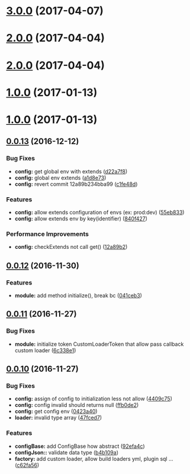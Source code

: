<a name="3.0.0"></a>
# [3.0.0](https://github.com/mbamobi/configuration/compare/v2.0.0...v3.0.0) (2017-04-07)



<a name="2.0.0"></a>
# [2.0.0](https://github.com/mbamobi/configuration/compare/v1.0.0...v2.0.0) (2017-04-04)



<a name="2.0.0"></a>
# [2.0.0](https://github.com/mbamobi/configuration/compare/v1.0.0...v2.0.0) (2017-04-04)



<a name="1.0.0"></a>
# [1.0.0](https://github.com/mbamobi/configuration/compare/v0.0.13...v1.0.0) (2017-01-13)



<a name="1.0.0"></a>
# [1.0.0](https://github.com/mbamobi/configuration/compare/v0.0.13...v1.0.0) (2017-01-13)



<a name="0.0.13"></a>
## [0.0.13](https://github.com/ramonornela/configuration/compare/v0.0.12...v0.0.13) (2016-12-12)


### Bug Fixes

* **config:** get global env with extends ([d22a7f8](https://github.com/ramonornela/configuration/commit/d22a7f8))
* **config:** global env extends ([a1d8e73](https://github.com/ramonornela/configuration/commit/a1d8e73))
* **config:** revert commit 12a89b234bba99 ([c1fe48d](https://github.com/ramonornela/configuration/commit/c1fe48d))


### Features

* **config:** allow extends configuration of envs (ex: prod:dev) ([55eb833](https://github.com/ramonornela/configuration/commit/55eb833))
* **config:** allow extends env by key(identifier) ([840f427](https://github.com/ramonornela/configuration/commit/840f427))


### Performance Improvements

* **config:** checkExtends not call get() ([12a89b2](https://github.com/ramonornela/configuration/commit/12a89b2))



<a name="0.0.12"></a>
## [0.0.12](https://github.com/ramonornela/configuration/compare/v0.0.11...v0.0.12) (2016-11-30)


### Features

* **module:** add method initialize(), break bc ([041ceb3](https://github.com/ramonornela/configuration/commit/041ceb3))



<a name="0.0.11"></a>
## [0.0.11](https://github.com/ramonornela/configuration/compare/v0.0.10...v0.0.11) (2016-11-27)


### Bug Fixes

* **module:** initialize token CustomLoaderToken that allow pass callback custom loader ([6c338e1](https://github.com/ramonornela/configuration/commit/6c338e1))



<a name="0.0.10"></a>
## [0.0.10](https://github.com/ramonornela/configuration/compare/v0.0.9...v0.0.10) (2016-11-27)


### Bug Fixes

* **config:** assign of config to initialization less not allow ([4409c75](https://github.com/ramonornela/configuration/commit/4409c75))
* **config:** config invalid should returns null ([ffb0de2](https://github.com/ramonornela/configuration/commit/ffb0de2))
* **config:** get config env ([0423a40](https://github.com/ramonornela/configuration/commit/0423a40))
* **loader:** invalid type array ([47fced7](https://github.com/ramonornela/configuration/commit/47fced7))


### Features

* **configBase:** add ConfigBase how abstract ([92efa4c](https://github.com/ramonornela/configuration/commit/92efa4c))
* **configJson::** validate data type ([b4b109a](https://github.com/ramonornela/configuration/commit/b4b109a))
* **factory:** add custom loader, allow build loaders yml, plugin sql ... ([c62fa56](https://github.com/ramonornela/configuration/commit/c62fa56))

